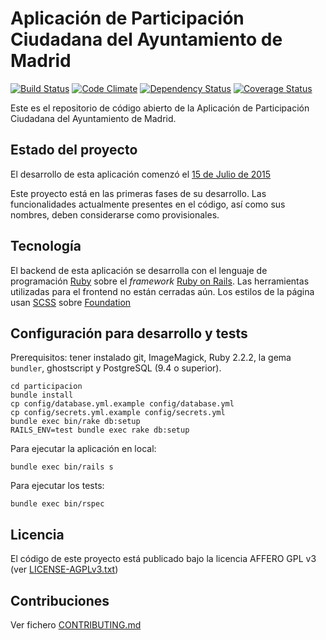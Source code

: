 # Aplicación de Participación Ciudadana del Ayuntamiento de Madrid

[![Build Status](https://travis-ci.org/AyuntamientoMadrid/participacion.svg?branch=master)](https://travis-ci.org/AyuntamientoMadrid/participacion)
[![Code Climate](https://codeclimate.com/github/AyuntamientoMadrid/participacion/badges/gpa.svg)](https://codeclimate.com/github/AyuntamientoMadrid/participacion)
[![Dependency Status](https://gemnasium.com/AyuntamientoMadrid/participacion.svg)](https://gemnasium.com/AyuntamientoMadrid/participacion)
[![Coverage Status](https://coveralls.io/repos/AyuntamientoMadrid/participacion/badge.svg?branch=master&service=github)](https://coveralls.io/github/AyuntamientoMadrid/participacion?branch=master)

Este es el repositorio de código abierto de la Aplicación de Participación Ciudadana del Ayuntamiento de Madrid.

## Estado del proyecto

El desarrollo de esta aplicación comenzó el [15 de Julio de 2015](https://github.com/AyuntamientoMadrid/participacion/commit/8db36308379accd44b5de4f680a54c41a0cc6fc6)

Este proyecto está en las primeras fases de su desarrollo. Las funcionalidades actualmente presentes en el código, así como sus nombres, deben considerarse como provisionales.

## Tecnología

El backend de esta aplicación se desarrolla con el lenguaje de programación [Ruby](https://www.ruby-lang.org/) sobre el *framework* [Ruby on Rails](http://rubyonrails.org/).
Las herramientas utilizadas para el frontend no están cerradas aún. Los estilos de la página usan [SCSS](http://sass-lang.com/) sobre [Foundation](http://foundation.zurb.com/)

## Configuración para desarrollo y tests

Prerequisitos: tener instalado git, ImageMagick, Ruby 2.2.2, la gema `bundler`, ghostscript y PostgreSQL (9.4 o superior).

```
cd participacion
bundle install
cp config/database.yml.example config/database.yml
cp config/secrets.yml.example config/secrets.yml
bundle exec bin/rake db:setup
RAILS_ENV=test bundle exec rake db:setup
```

Para ejecutar la aplicación en local:
```
bundle exec bin/rails s
```

Para ejecutar los tests:
```
bundle exec bin/rspec
```

## Licencia

El código de este proyecto está publicado bajo la licencia AFFERO GPL v3 (ver [LICENSE-AGPLv3.txt](LICENSE-AGPLv3.txt))

## Contribuciones

Ver fichero [CONTRIBUTING.md](CONTRIBUTING.md)

